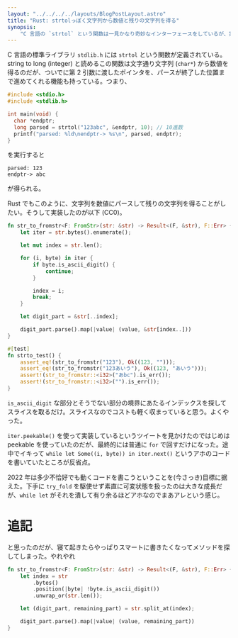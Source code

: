 ```yaml
---
layout: "../../../../layouts/BlogPostLayout.astro"
title: "Rust: strtolっぽく文字列から数値と残りの文字列を得る"
synopsis:
    "C 言語の `strtol` という関数は一見かなり奇妙なインターフェースをしているが、実際使ってみるとパーサ実装にめちゃくちゃ向いていることがわかる。Rustにもほしいよね。"
---
```


C 言語の標準ライブラリ `stdlib.h` には `strtol` という関数が定義されている。string to long (integer) と読めるこの関数は文字通り文字列 (`char*`) から数値を得るのだが、ついでに第 2 引数に渡したポインタを、パースが終了した位置まで進めてくれる機能も持っている。つまり、

```c
#include <stdio.h>
#include <stdlib.h>

int main(void) {
  char *endptr;
  long parsed = strtol("123abc", &endptr, 10); // 10進数
  printf("parsed: %ld\nendptr-> %s\n", parsed, endptr);
}
```

を実行すると

```
parsed: 123
endptr-> abc
```

が得られる。

Rust でもこのように、文字列を数値にパースして残りの文字列を得ることがしたい。そうして実装したのが以下 (CC0)。

```rust
fn str_to_fromstr<F: FromStr>(str: &str) -> Result<(F, &str), F::Err> {
    let iter = str.bytes().enumerate();

    let mut index = str.len();

    for (i, byte) in iter {
        if byte.is_ascii_digit() {
            continue;
        }

        index = i;
        break;
    }

    let digit_part = &str[..index];

    digit_part.parse().map(|value| (value, &str[index..]))
}

#[test]
fn strto_test() {
    assert_eq!(str_to_fromstr("123"), Ok((123, "")));
    assert_eq!(str_to_fromstr("123あいう"), Ok((123, "あいう")));
    assert!(str_to_fromstr::<i32>("あbc").is_err());
    assert!(str_to_fromstr::<i32>("").is_err());
}
```

`is_ascii_digit` な部分とそうでない部分の境界にあたるインデックスを探してスライスを取るだけ。スライスなのでコストも軽く収まっていると思う。よくやった。

`iter.peekable()` を使って実装しているというツイートを見かけたのではじめは peekable を使っていたのだが、最終的には普通に `for` で回すだけになった。途中でイキって `while let Some((i, byte)) in iter.next()` というアホのコードを書いていたところが反省点。

2022 年は多少不恰好でも動くコードを書こうということを(今さっき)目標に据えた。下手に `try_fold` を駆使せず素直に可変状態を扱ったのは大きな成長だが、`while let` がそれを潰して有り余るほどアホなのでまあアレという感じ。

# 追記

と思ったのだが、寝て起きたらやっぱりスマートに書きたくなってメソッドを探してしまった。やれやれ

```rust
fn str_to_fromstr<F: FromStr>(str: &str) -> Result<(F, &str), F::Err> {
    let index = str
        .bytes()
        .position(|byte| !byte.is_ascii_digit())
        .unwrap_or(str.len());

    let (digit_part, remaining_part) = str.split_at(index);

    digit_part.parse().map(|value| (value, remaining_part))
}
```
